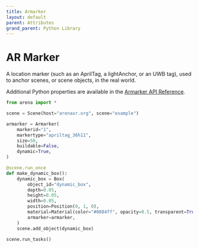 ```yaml
---
title: Armarker
layout: default
parent: Attributes
grand_parent: Python Library
---
```


# AR Marker

A location marker (such as an AprilTag, a lightAnchor, or an UWB tag), used to anchor scenes, or scene objects, in the real world.

Additional Python properties are available in the [Armarker API Reference](/content/python-api/attributes/armarker).

```python
from arena import *

scene = Scene(host="arenaxr.org", scene="example")

armarker = Armarker(
    markerid="1",
    markertype="apriltag_36h11",
    size=50,
    buildable=False,
    dynamic=True,
)

@scene.run_once
def make_dynamic_box():
    dynamic_box = Box(
        object_id="dynamic_box",
        depth=0.05,
        height=0.05,
        width=0.05,
        position=Position(0, 1, 0),
        material=Material(color="#0084ff", opacity=0.5, transparent=True),
        armarker=armarker,
    )
    scene.add_object(dynamic_box)

scene.run_tasks()
```
